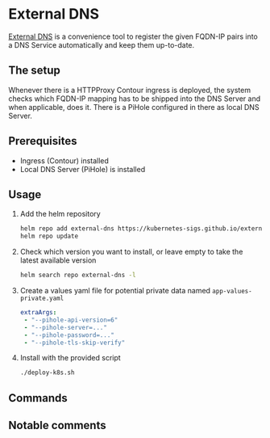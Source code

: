 # External DNS

[External DNS](https://github.com/kubernetes-sigs/external-dns) is a convenience tool to register the given FQDN-IP pairs into a DNS Service automatically and keep them up-to-date.

## The setup

Whenever there is a HTTPProxy Contour ingress is deployed, the system checks which FQDN-IP mapping has to be shipped into the DNS Server and when applicable, does it. There is a PiHole configured in there as local DNS Server.

## Prerequisites

- Ingress (Contour) installed
- Local DNS Server (PiHole) is installed

## Usage

1. Add the helm repository

    ```bash
    helm repo add external-dns https://kubernetes-sigs.github.io/external-dns/
    helm repo update
    ```

2. Check which version you want to install, or leave empty to take the latest available version

    ```bash
    helm search repo external-dns -l
    ```

3. Create a values yaml file for potential private data named `app-values-private.yaml`

    ```yaml
    extraArgs:
     - "--pihole-api-version=6"
     - "--pihole-server=..."
     - "--pihole-password=..."
     - "--pihole-tls-skip-verify"
    ```

4. Install with the provided script

    ```bash
    ./deploy-k8s.sh
    ```

## Commands

## Notable comments
